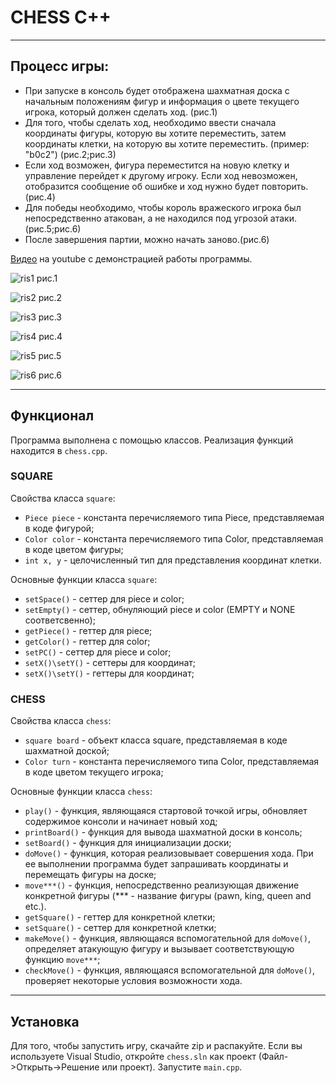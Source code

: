 # CHESS C++
___
## Процесс игры:
+ При запуске в консоль будет отображена шахматная доска с начальным положениям фигур и информация о цвете текущего игрока, который должен сделать ход. (рис.1)
+ Для того, чтобы сделать ход, необходимо ввести сначала координаты фигуры, которую вы хотите переместить, затем координаты клетки, на которую вы хотите переместить. (пример: "b0c2") (рис.2;рис.3)
+ Если ход возможен, фигура переместится на новую клетку и управление перейдет к другому игроку. Если ход невозможен, отобразится сообщение об ошибке и ход нужно будет повторить. (рис.4)
+ Для победы необходимо, чтобы король вражеского игрока был непосредственно атакован, а не находился под угрозой атаки. (рис.5;рис.6)
+ После завершения партии, можно начать заново.(рис.6)

[Видео](https://youtu.be/72MuK8vSeno) на youtube с демонстрацией работы программы.

![ris1](https://github.com/KrotSoon/chess/assets/122313221/c512d1cd-4035-4e38-a5a8-5d20e3a3ac30)
рис.1

![ris2](https://github.com/KrotSoon/chess/assets/122313221/e9b56ae8-023b-486f-85b9-55ab82b1bcd9)
рис.2

![ris3](https://github.com/KrotSoon/chess/assets/122313221/5396021b-5e2f-467e-843f-689a53889425)
рис.3

![ris4](https://github.com/KrotSoon/chess/assets/122313221/a947547f-cc2c-4891-9b47-1e9d1992c3c1)
рис.4

![ris5](https://github.com/KrotSoon/chess/assets/122313221/7bcb0556-0b5a-4c30-8b4e-2c4058f3690a)
рис.5

![ris6](https://github.com/KrotSoon/chess/assets/122313221/dc4bd23b-6a7f-434d-a33b-9b6e827accf8)
рис.6
___
## Функционал 
Программа выполнена с помощью классов. Реализация функций находится в `chess.cpp`. 

### SQUARE
Свойства класса `square`:
+ `Piece piece` - константа перечисляемого типа Piece, представляемая в коде фигурой;
+ `Color color` - константа перечисляемого типа Color, представляемая в коде цветом фигуры;
+ `int x, y` - целочисленный тип для представления координат клетки.

Основные функции класса `square`:
+ `setSpace()` - сеттер для piece и color;
+ `setEmpty()` - сеттер, обнуляющий piece и color (EMPTY и NONE соответсвенно);
+ `getPiece()` - геттер для piece;
+ `getColor()` - геттер для color;
+ `setPC()` - сеттер для piece и color;
+ `setX()\setY()` - сеттеры для координат;
+ `setX()\setY()` - геттеры для координат;

### CHESS
Свойства класса `chess`:
+ `square board` - объект класса square, представляемая в коде шахматной доской;
+ `Color turn` - константа перечисляемого типа Color, представляемая в коде цветом текущего игрока;

Основные функции класса `chess`:
+ `play()` - функция, являющаяся стартовой точкой игры, обновляет содержимое консоли и начинает новый ход;
+ `printBoard()` - функция для вывода шахматной доски в консоль;
+ `setBoard()` - функция для инициализации доски;
+ `doMove()` - функция, которая реализовывает совершения хода. При ее выполнении программа будет запрашивать координаты и перемещать фигуры на доске;
+ `move***()` - функция, непосредственно реализующая движение конкретной фигуры (*** - название фигуры (pawn, king, queen and etc.).
+ `getSquare()` - геттер для конкретной клетки;
+ `setSquare()` - сеттер для конкретной клетки;
+ `makeMove()` - функция, являющаяся вспомогательной для `doMove()`, определяет атакующую фигуру и вызывает соответствующую функцию `move***`;
+ `checkMove()` -  функция, являющаяся вспомогательной для `doMove()`, проверяет некоторые условия возможности хода.
___
## Установка
Для того, чтобы запустить игру, скачайте zip и распакуйте. Если вы используете Visual Studio, откройте `chess.sln` как проект (Файл->Открыть->Решение или проект). Запустите `main.cpp`. 
